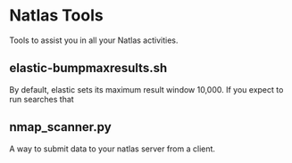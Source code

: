 Natlas Tools
==========

Tools to assist you in all your Natlas activities.


elastic-bumpmaxresults.sh
-------------------------

By default, elastic sets its maximum result window 10,000.  If you expect to run searches that

nmap_scanner.py
-----------------

A way to submit data to your natlas server from a client.
